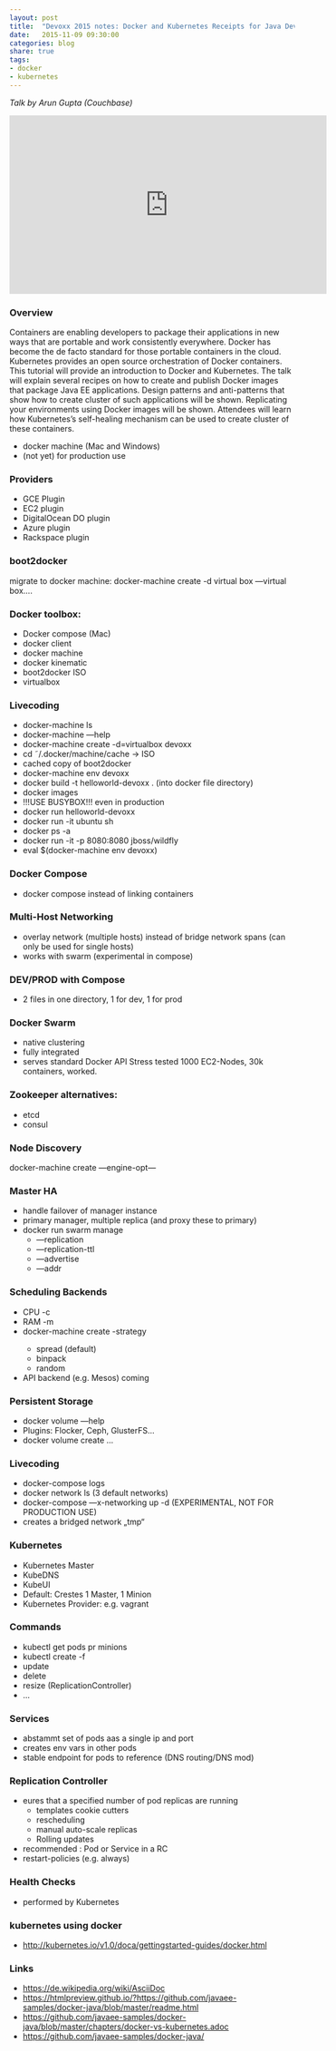 ```yaml
---
layout: post
title:  "Devoxx 2015 notes: Docker and Kubernetes Receipts for Java Developers"
date:   2015-11-09 09:30:00
categories: blog
share: true
tags:
- docker
- kubernetes
---
```


*Talk by Arun Gupta (Couchbase)*

<iframe width="560" height="315" src="https://www.youtube.com/embed/aSATsLG59Zs" frameborder="0" allowfullscreen></iframe>

### Overview
Containers are enabling developers to package their applications in new ways that are portable and work consistently everywhere. Docker has become the de facto standard for those portable containers in the cloud. Kubernetes provides an open source orchestration of Docker containers. This tutorial will provide an introduction to Docker and Kubernetes. The talk will explain several recipes on how to create and publish Docker images that package Java EE applications. Design patterns and anti-patterns that show how to create cluster of such applications will be shown. Replicating your environments using Docker images will be shown. Attendees will learn how Kubernetes’s self-healing mechanism can be used to create cluster of these containers.

* docker machine (Mac and Windows)
* (not yet) for production use

### Providers
* GCE Plugin
* EC2 plugin
* DigitalOcean DO plugin
* Azure plugin
* Rackspace plugin

### boot2docker
migrate to docker machine:
docker-machine create -d virtual box —virtual box….

### Docker toolbox:
* Docker compose (Mac)
* docker client
* docker machine
* docker kinematic
* boot2docker ISO
* virtualbox

### Livecoding
* docker-machine ls
* docker-machine —help
* docker-machine create -d=virtualbox devoxx
* cd ˜/.docker/machine/cache -> ISO
* cached copy of boot2docker
* docker-machine env devoxx
* docker build -t helloworld-devoxx . (into docker file directory)
* docker images
* !!!USE BUSYBOX!!! even in production
* docker run helloworld-devoxx
* docker run -it ubuntu sh
* docker ps -a
* docker run -it -p 8080:8080 jboss/wildfly
* eval $(docker-machine env devoxx)

### Docker Compose
* docker compose instead of linking containers

### Multi-Host Networking
* overlay network (multiple hosts) instead of bridge network spans (can only be used for single hosts)
* works with swarm (experimental in compose)

### DEV/PROD with Compose
* 2 files in one directory, 1 for dev, 1 for prod

### Docker Swarm
* native clustering
* fully integrated
* serves standard Docker API
Stress tested 1000 EC2-Nodes, 30k containers, worked.

### Zookeeper alternatives:
* etcd
* consul

### Node Discovery
docker-machine create
—engine-opt—

### Master HA
* handle failover of manager instance
* primary manager, multiple replica (and proxy these to primary)
* docker run swarm manage
    * —replication
    * —replication-ttl
    * —advertise
    * —addr

### Scheduling Backends
* CPU -c
* RAM -m
* docker-machine create -strategy <value>
    * spread (default)
    * binpack
    * random
* API backend (e.g. Mesos) coming

### Persistent Storage
* docker volume —help
* Plugins: Flocker, Ceph, GlusterFS…
* docker volume create …

### Livecoding
* docker-compose logs
* docker network ls (3 default networks)
* docker-compose —x-networking up -d (EXPERIMENTAL, NOT FOR PRODUCTION USE)
* creates a bridged network „tmp“

### Kubernetes
* Kubernetes Master
* KubeDNS
* KubeUI
* Default: Crestes 1 Master, 1 Minion
* Kubernetes Provider: e.g. vagrant

### Commands
* kubectl get pods pr minions
* kubectl create -f <filename>
* update
* delete
* resize (ReplicationController)
* …

### Services
* abstammt set of pods aas a single ip and port
* creates env vars in other pods
* stable endpoint for pods to reference (DNS routing/DNS mod)

### Replication Controller
* eures that a specified number of pod replicas are running
    * templates cookie cutters
    * rescheduling
    * manual auto-scale replicas
    * Rolling updates
* recommended : Pod or Service in a RC
* restart-policies (e.g. always)

### Health Checks
* performed by Kubernetes

### kubernetes using docker
* http://kubernetes.io/v1.0/doca/gettingstarted-guides/docker.html

### Links
* https://de.wikipedia.org/wiki/AsciiDoc
* https://htmlpreview.github.io/?https://github.com/javaee-samples/docker-java/blob/master/readme.html
* https://github.com/javaee-samples/docker-java/blob/master/chapters/docker-vs-kubernetes.adoc
* https://github.com/javaee-samples/docker-java/



